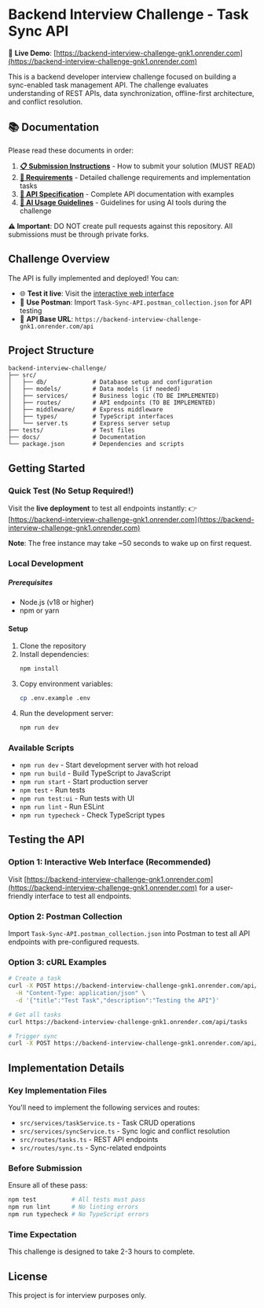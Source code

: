 # Backend Interview Challenge - Task Sync API

🚀 **Live Demo**: [https://backend-interview-challenge-gnk1.onrender.com](https://backend-interview-challenge-gnk1.onrender.com)

This is a backend developer interview challenge focused on building a sync-enabled task management API. The challenge evaluates understanding of REST APIs, data synchronization, offline-first architecture, and conflict resolution.

## 📚 Documentation

Please read these documents in order:

1. **[📋 Submission Instructions](./docs/SUBMISSION_INSTRUCTIONS.md)** - How to submit your solution (MUST READ)
2. **[📝 Requirements](./docs/REQUIREMENTS.md)** - Detailed challenge requirements and implementation tasks
3. **[🔌 API Specification](./docs/API_SPEC.md)** - Complete API documentation with examples
4. **[🤖 AI Usage Guidelines](./docs/AI_GUIDELINES.md)** - Guidelines for using AI tools during the challenge


**⚠️ Important**: DO NOT create pull requests against this repository. All submissions must be through private forks.

## Challenge Overview

The API is fully implemented and deployed! You can:
- 🌐 **Test it live**: Visit the [interactive web interface](https://backend-interview-challenge-gnk1.onrender.com)
- 📮 **Use Postman**: Import `Task-Sync-API.postman_collection.json` for API testing
- 🔗 **API Base URL**: `https://backend-interview-challenge-gnk1.onrender.com/api`



## Project Structure

```
backend-interview-challenge/
├── src/
│   ├── db/             # Database setup and configuration
│   ├── models/         # Data models (if needed)
│   ├── services/       # Business logic (TO BE IMPLEMENTED)
│   ├── routes/         # API endpoints (TO BE IMPLEMENTED)
│   ├── middleware/     # Express middleware
│   ├── types/          # TypeScript interfaces
│   └── server.ts       # Express server setup
├── tests/              # Test files
├── docs/               # Documentation
└── package.json        # Dependencies and scripts
```

## Getting Started

### Quick Test (No Setup Required!)

Visit the **live deployment** to test all endpoints instantly:
👉 [https://backend-interview-challenge-gnk1.onrender.com](https://backend-interview-challenge-gnk1.onrender.com)

**Note**: The free instance may take ~50 seconds to wake up on first request.

### Local Development

##### Prerequisites
- Node.js (v18 or higher)
- npm or yarn

#### Setup
1. Clone the repository
2. Install dependencies:
   ```bash
   npm install
   ```
3. Copy environment variables:
   ```bash
   cp .env.example .env
   ```
4. Run the development server:
   ```bash
   npm run dev
   ```

### Available Scripts

- `npm run dev` - Start development server with hot reload
- `npm run build` - Build TypeScript to JavaScript
- `npm run start` - Start production server
- `npm test` - Run tests
- `npm run test:ui` - Run tests with UI
- `npm run lint` - Run ESLint
- `npm run typecheck` - Check TypeScript types

## Testing the API

### Option 1: Interactive Web Interface (Recommended)
Visit [https://backend-interview-challenge-gnk1.onrender.com](https://backend-interview-challenge-gnk1.onrender.com) for a user-friendly interface to test all endpoints.

### Option 2: Postman Collection
Import `Task-Sync-API.postman_collection.json` into Postman to test all API endpoints with pre-configured requests.

### Option 3: cURL Examples
```bash
# Create a task
curl -X POST https://backend-interview-challenge-gnk1.onrender.com/api/tasks \
  -H "Content-Type: application/json" \
  -d '{"title":"Test Task","description":"Testing the API"}'

# Get all tasks
curl https://backend-interview-challenge-gnk1.onrender.com/api/tasks

# Trigger sync
curl -X POST https://backend-interview-challenge-gnk1.onrender.com/api/sync/sync
```

## Implementation Details

### Key Implementation Files

You'll need to implement the following services and routes:

- `src/services/taskService.ts` - Task CRUD operations
- `src/services/syncService.ts` - Sync logic and conflict resolution  
- `src/routes/tasks.ts` - REST API endpoints
- `src/routes/sync.ts` - Sync-related endpoints

### Before Submission

Ensure all of these pass:
```bash
npm test          # All tests must pass
npm run lint      # No linting errors
npm run typecheck # No TypeScript errors
```

### Time Expectation

This challenge is designed to take 2-3 hours to complete.

## License

This project is for interview purposes only.